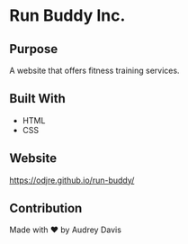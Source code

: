 # Run Buddy Inc.

## Purpose
A website that offers fitness training services.

## Built With
* HTML
* CSS

## Website
https://odjre.github.io/run-buddy/

## Contribution
Made with ❤️ by Audrey Davis
